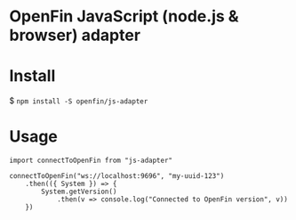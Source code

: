 # OpenFin JavaScript (node.js & browser) adapter

# Install

$ `npm install -S openfin/js-adapter`

# Usage

    import connectToOpenFin from "js-adapter"

    connectToOpenFin("ws://localhost:9696", "my-uuid-123")
        .then(({ System }) => {
            System.getVersion()
                .then(v => console.log("Connected to OpenFin version", v))
        })
